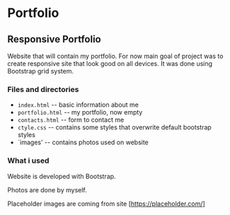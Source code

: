# Portfolio
## Responsive Portfolio

Website that will contain my portfolio.
For now main goal of project was to create responsive site that look good on all devices. It was done using Bootstrap grid system.

### Files and directories 

- `index.html` -- basic information about me
- `portfolio.html` -- my portfolio, now empty
- `contacts.html` -- form to contact me
- `ctyle.css` -- contains some styles that overwrite default bootstrap styles
- `images' -- contains photos used on website

### What i used 

Website is developed with Bootstrap.

Photos are done by myself.

Placeholder images  are coming from site [https://placeholder.com/]
